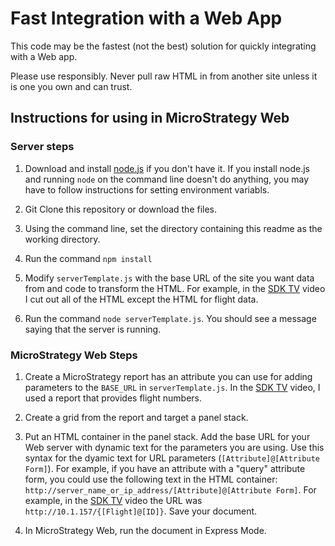 # Fast Integration with a Web App #

This code may be the fastest (not the best) solution for quickly integrating with a Web app.

Please use responsibly. Never pull raw HTML in from another site unless it is one you own and can trust.

## Instructions for using in MicroStrategy Web ##

### Server steps ###

1. Download and install [node.js](http://nodejs.org) if you don't have it. If you install node.js and running `node` on the command line doesn't do anything, you may have to follow instructions for setting environment variabls.

2. Git Clone this repository or download the files.

3. Using the command line, set the directory containing this readme as the working directory. 

4. Run the command `npm install`

5. Modify `serverTemplate.js` with the base URL of the site you want data from and code to transform the HTML. For example, in the [SDK TV](http://datameaning.com/resources/learn-more/sdk-tv) video I cut out all of the HTML except the HTML for flight data.

6. Run the command `node serverTemplate.js`. You should see a message saying that the server is running.


### MicroStrategy Web Steps ###

1. Create a MicroStrategy report has an attribute you can use for adding parameters to the `BASE_URL` in `serverTemplate.js`. In the [SDK TV](http://datameaning.com/resources/learn-more/sdk-tv) video, I used a report that provides flight numbers.

2. Create a grid from the report and target a panel stack.

3. Put an HTML container in the panel stack. Add the base URL for your Web server with dynamic text for the parameters you are using. Use this syntax for the dyamic text for URL parameters (`[Attribute]@[Attribute Form]`). For example, if you have an attribute with a "query" attribute form, you could use the following text in the HTML container: `http://server_name_or_ip_address/[Attribute]@[Attribute Form]`. For example, in the [SDK TV](http://datameaning.com/resources/learn-more/sdk-tv) video the URL was `http://10.1.157/{[Flight]@[ID]}`.  Save your document.

4. In MicroStrategy Web, run the document in Express Mode.